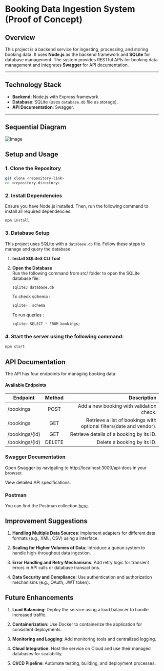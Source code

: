# Booking Data Ingestion System (Proof of Concept)

## Overview
This project is a backend service for ingesting, processing, and storing booking data. It uses **Node.js** as the backend framework and **SQLite** for database management. The system provides RESTful APIs for booking data management and integrates **Swagger** for API documentation.

---

## Technology Stack
- **Backend**: Node.js with Express framework.
- **Database**: SQLite (uses `database.db` file as storage).
- **API Documentation**: Swagger.

---
## Sequential Diagram
![image](https://github.com/user-attachments/assets/b538f232-3c98-411f-807e-a0792e4ce07d)

## Setup and Usage

### 1. Clone the Repository
```bash
git clone <repository-link>
cd <repository-directory>
```
### 2. Install Dependencies
Ensure you have Node.js installed. Then, run the following command to install all required dependencies:
```bash
npm install
```
### 3. Database Setup
This project uses SQLite with a `database.db` file. Follow these steps to manage and query the database:

1. **Install SQLite3 CLI Tool**
   
2. **Open the Database**  
   Run the following command from src/ folder to open the SQLite database file:
   ```bash
   sqlite3 database.db
   ```
   To check schema : 
   ```bash
   sqlite> .schema
   ```
   To run queries : 
   ```bash
   sqlite> SELECT * FROM bookings;
   ```

### 4. Start the server using the following command:
```bash
npm start
```


## API Documentation

The API has four endpoints for managing booking data:

#### Available Endpoints
| Endpoint       | Method        | Description                                                           |
| -------------  |:-------------:| ---------------------------------------------------------------------:|
| /bookings      | POST          | Add a new booking with validation check.                              |
| /bookings      | GET           |   Retrieve a list of bookings with optional filters(date and vendor). |
| /bookings/{id} | GET           |    Retrieve details of a booking by its ID.                           |
| /bookings/{id} | DELETE        |    Delete a booking by its ID.                                        |


### Swagger Documentation

Open Swagger by navigating to http://localhost:3000/api-docs in your browser.

View detailed API specifications.

### Postman

You can find the Postman collection [here](https://elements.getpostman.com/redirect?entityId=17411135-460d888b-2459-4394-9dec-bac645b8b6fe&entityType=collection).

## Improvement Suggestions
1. **Handling Multiple Data Sources**: Implement adapters for different data formats (e.g., XML, CSV) using a interface.

2. **Scaling for Higher Volumes of Data**: Introduce a queue system to handle high-throughput data ingestion.

3. **Error Handling and Retry Mechanisms**: Add retry logic for transient errors in API calls or database transactions.

4. **Data Security and Compliance**: Use authentication and authorization mechanisms (e.g., OAuth, JWT token).

## Future Enhancements
 1. **Load Balancing**: Deploy the service using a load balancer to handle increased traffic.

 2. **Containerization**: Use Docker to containerize the application for consistent deployments.

 3. **Monitoring and Logging**: Add monitoring tools and centralized logging.

 4. **Cloud Integration**: Host the service on Cloud and use their managed databases for scalability.

 5. **CI/CD Pipeline**: Automate testing, building, and deployment processes.












